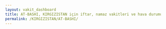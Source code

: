 ```yaml
---
layout: vakit_dashboard
title: AT-BASHI, KIRGIZISTAN için iftar, namaz vakitleri ve hava durumu - ilçe/eyalet seç
permalink: /KIRGIZISTAN/AT-BASHI/
---
```


<script type="text/javascript">
  var GLOBAL_COUNTRY = 'KIRGIZISTAN';
  var GLOBAL_CITY = 'AT-BASHI';
  var GLOBAL_STATE = '';
  var lat = 72;
  var lon = 21;
</script>
